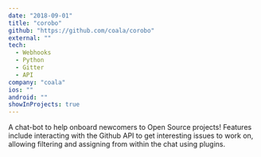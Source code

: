 ```yaml
---
date: "2018-09-01"
title: "corobo"
github: "https://github.com/coala/corobo"
external: ""
tech:
  - Webhooks
  - Python
  - Gitter
  - API
company: "coala"
ios: ""
android: ""
showInProjects: true
---
```


A chat-bot to help onboard newcomers to Open Source projects!
Features include interacting with the Github API to get interesting issues to work on, allowing filtering and assigning from within the chat using plugins.
